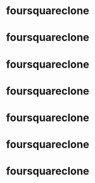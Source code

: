 # foursquareclone
# foursquareclone
# foursquareclone
# foursquareclone
# foursquareclone
# foursquareclone
# foursquareclone
